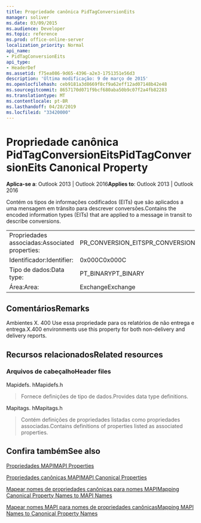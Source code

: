 ```yaml
---
title: Propriedade canônica PidTagConversionEits
manager: soliver
ms.date: 03/09/2015
ms.audience: Developer
ms.topic: reference
ms.prod: office-online-server
localization_priority: Normal
api_name:
- PidTagConversionEits
api_type:
- HeaderDef
ms.assetid: f75ea086-9d65-4396-a2e3-1751351e56d3
description: 'Última modificação: 9 de março de 2015'
ms.openlocfilehash: ceb9181a3d8669f8cf9a62eff12ad07148b42e48
ms.sourcegitcommit: 8657170d071f9bcf680aba50b9c07f2a4fb82283
ms.translationtype: MT
ms.contentlocale: pt-BR
ms.lasthandoff: 04/28/2019
ms.locfileid: "33420000"
---
```

# <a name="pidtagconversioneits-canonical-property"></a><span data-ttu-id="9799a-103">Propriedade canônica PidTagConversionEits</span><span class="sxs-lookup"><span data-stu-id="9799a-103">PidTagConversionEits Canonical Property</span></span>

  
  
<span data-ttu-id="9799a-104">**Aplica-se a**: Outlook 2013 | Outlook 2016</span><span class="sxs-lookup"><span data-stu-id="9799a-104">**Applies to**: Outlook 2013 | Outlook 2016</span></span> 
  
<span data-ttu-id="9799a-105">Contém os tipos de informações codificados (EITs) que são aplicados a uma mensagem em trânsito para descrever conversões.</span><span class="sxs-lookup"><span data-stu-id="9799a-105">Contains the encoded information types (EITs) that are applied to a message in transit to describe conversions.</span></span>
  
|||
|:-----|:-----|
|<span data-ttu-id="9799a-106">Propriedades associadas:</span><span class="sxs-lookup"><span data-stu-id="9799a-106">Associated properties:</span></span>  <br/> |<span data-ttu-id="9799a-107">PR_CONVERSION_EITS</span><span class="sxs-lookup"><span data-stu-id="9799a-107">PR_CONVERSION_EITS</span></span>  <br/> |
|<span data-ttu-id="9799a-108">Identificador:</span><span class="sxs-lookup"><span data-stu-id="9799a-108">Identifier:</span></span>  <br/> |<span data-ttu-id="9799a-109">0x000C</span><span class="sxs-lookup"><span data-stu-id="9799a-109">0x000C</span></span>  <br/> |
|<span data-ttu-id="9799a-110">Tipo de dados:</span><span class="sxs-lookup"><span data-stu-id="9799a-110">Data type:</span></span>  <br/> |<span data-ttu-id="9799a-111">PT_BINARY</span><span class="sxs-lookup"><span data-stu-id="9799a-111">PT_BINARY</span></span>  <br/> |
|<span data-ttu-id="9799a-112">Área:</span><span class="sxs-lookup"><span data-stu-id="9799a-112">Area:</span></span>  <br/> |<span data-ttu-id="9799a-113">Exchange</span><span class="sxs-lookup"><span data-stu-id="9799a-113">Exchange</span></span>  <br/> |
   
## <a name="remarks"></a><span data-ttu-id="9799a-114">Comentários</span><span class="sxs-lookup"><span data-stu-id="9799a-114">Remarks</span></span>

<span data-ttu-id="9799a-115">Ambientes X. 400 Use essa propriedade para os relatórios de não entrega e entrega.</span><span class="sxs-lookup"><span data-stu-id="9799a-115">X.400 environments use this property for both non-delivery and delivery reports.</span></span>
  
## <a name="related-resources"></a><span data-ttu-id="9799a-116">Recursos relacionados</span><span class="sxs-lookup"><span data-stu-id="9799a-116">Related resources</span></span>

### <a name="header-files"></a><span data-ttu-id="9799a-117">Arquivos de cabeçalho</span><span class="sxs-lookup"><span data-stu-id="9799a-117">Header files</span></span>

<span data-ttu-id="9799a-118">Mapidefs. h</span><span class="sxs-lookup"><span data-stu-id="9799a-118">Mapidefs.h</span></span>
  
> <span data-ttu-id="9799a-119">Fornece definições de tipo de dados.</span><span class="sxs-lookup"><span data-stu-id="9799a-119">Provides data type definitions.</span></span>
    
<span data-ttu-id="9799a-120">Mapitags. h</span><span class="sxs-lookup"><span data-stu-id="9799a-120">Mapitags.h</span></span>
  
> <span data-ttu-id="9799a-121">Contém definições de propriedades listadas como propriedades associadas.</span><span class="sxs-lookup"><span data-stu-id="9799a-121">Contains definitions of properties listed as associated properties.</span></span>
    
## <a name="see-also"></a><span data-ttu-id="9799a-122">Confira também</span><span class="sxs-lookup"><span data-stu-id="9799a-122">See also</span></span>



[<span data-ttu-id="9799a-123">Propriedades MAPI</span><span class="sxs-lookup"><span data-stu-id="9799a-123">MAPI Properties</span></span>](mapi-properties.md)
  
[<span data-ttu-id="9799a-124">Propriedades canônicas MAPI</span><span class="sxs-lookup"><span data-stu-id="9799a-124">MAPI Canonical Properties</span></span>](mapi-canonical-properties.md)
  
[<span data-ttu-id="9799a-125">Mapear nomes de propriedades canônicas para nomes MAPI</span><span class="sxs-lookup"><span data-stu-id="9799a-125">Mapping Canonical Property Names to MAPI Names</span></span>](mapping-canonical-property-names-to-mapi-names.md)
  
[<span data-ttu-id="9799a-126">Mapear nomes MAPI para nomes de propriedades canônicas</span><span class="sxs-lookup"><span data-stu-id="9799a-126">Mapping MAPI Names to Canonical Property Names</span></span>](mapping-mapi-names-to-canonical-property-names.md)

